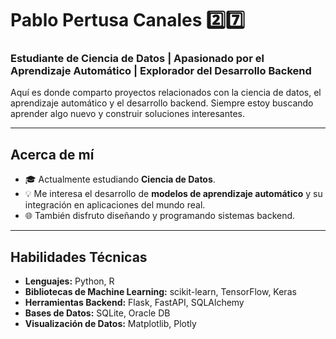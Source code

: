 # Pablo Pertusa Canales 2️⃣7️⃣ 

### Estudiante de Ciencia de Datos | Apasionado por el Aprendizaje Automático | Explorador del Desarrollo Backend  

Aquí es donde comparto proyectos relacionados con la ciencia de datos, el aprendizaje automático y el desarrollo backend. Siempre estoy buscando aprender algo nuevo y construir soluciones interesantes.

---

## Acerca de mí  
- 🎓 Actualmente estudiando **Ciencia de Datos**.  
- 💡 Me interesa el desarrollo de **modelos de aprendizaje automático** y su integración en aplicaciones del mundo real.  
- 🌐 También disfruto diseñando y programando sistemas backend.  

---

## Habilidades Técnicas  
- **Lenguajes:** Python, R  
- **Bibliotecas de Machine Learning:** scikit-learn, TensorFlow, Keras  
- **Herramientas Backend:** Flask, FastAPI, SQLAlchemy
- **Bases de Datos:** SQLite, Oracle DB
- **Visualización de Datos:** Matplotlib, Plotly
